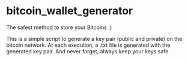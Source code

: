 # bitcoin_wallet_generator
The safest method to store your Bitcoins ;)

This is a simple script to generate a key pair (public and private) on the bitcoin network. At each execution, a .txt file is generated with the generated key pair. And never forget, always keep your keys safe.
